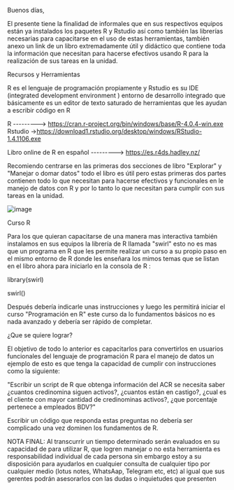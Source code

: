 Buenos días,

El presente tiene la finalidad de informales que en sus respectivos equipos están ya instalados los paquetes R y Rstudio así como también las librerías necesarias para capacitarse en el uso de estas herramientas, también anexo un link de un libro extremadamente útil y didáctico que contiene toda la información que necesitan para hacerse efectivos usando R para la realización de sus tareas en la unidad.

Recursos y Herramientas

R es el lenguaje de programación propiamente y Rstudio es su IDE (integrated development environment ) entorno de desarrollo integrado que básicamente es un editor de texto saturado de herramientas que les ayudan a escribir código en R

R ---------> https://cran.r-project.org/bin/windows/base/R-4.0.4-win.exe
Rstudio ->https://download1.rstudio.org/desktop/windows/RStudio-1.4.1106.exe

Libro online de R en español --------->   https://es.r4ds.hadley.nz/

Recomiendo centrarse en las primeras dos secciones de libro "Explorar" y "Manejar o domar datos" todo el libro es útil pero estas primeras dos partes contienen todo lo que necesitan para hacerse efectivos y funcionales en le manejo de datos con R y por lo tanto lo que necesitan para cumplir con sus tareas en la unidad.

![image](https://user-images.githubusercontent.com/13088419/113029857-f0533080-915a-11eb-8614-33e03e4c44a2.png)

Curso R

Para los que quieran capacitarse de una manera mas interactiva también instalamos en sus equipos la librería de R llamada "swirl" esto no es mas que un programa en R que les permite realizar un curso a su propio paso en el mismo entorno de R donde les enseñara los mimos temas que se listan en el libro ahora para iniciarlo en la consola de R :

library(swirl)

swirl()

Después debería indicarle unas instrucciones y luego les permitirá iniciar el curso "Programación en R" este curso da lo fundamentos básicos no es nada avanzado y debería ser rápido de completar.


¿Que se quiere lograr?

El objetivo de todo lo anterior es capacitarlos para convertirlos en usuarios funcionales del lenguaje de programación R para el manejo de datos un ejemplo de esto es que tenga la capacidad de cumplir con instrucciones como la siguiente:

"Escribir un script de R que obtenga información del ACR se necesita saber ¿cuantos credinomina siguen activos?, ¿cuantos están en castigo?, ¿cual es el cliente con mayor cantidad de credinominas activos?, ¿que porcentaje pertenece a empleados BDV?"

Escribir un código que responda estas preguntas no debería ser complicado una vez dominen los fundamentos de R.


NOTA FINAL: Al transcurrir un tiempo determinado serán evaluados en su capacidad de para utilizar R, que logren manejar o no esta herramienta es responsabilidad individual de cada persona sin embargo estoy a su disposición para ayudarlos en cualquier consulta de cualquier tipo por cualquier medio (lotus notes, WhatsAap, Telegram etc, etc) al igual que sus gerentes podrán asesorarlos con las dudas o inquietudes que presenten
